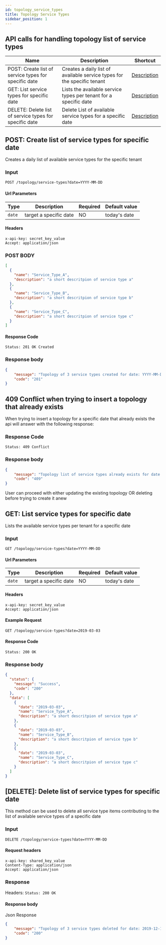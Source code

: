 ```yaml
---
id: topology_service_types
title: Topology Service Types
sidebar_position: 1
---
```


## API calls for handling topology list of service types

| Name                                            | Description                                                         | Shortcut                     |
| ----------------------------------------------- | ------------------------------------------------------------------- | ---------------------------- |
| POST: Create list of service types for specific date   | Creates a daily list of available service types for the specific tenant| <a href="#1">Description</a> |
| GET: List service types for specific date      | Lists the available service types per tenant for a specific date   | <a href="#2">Description</a> |
| DELETE: Delete list of service types for specific date | Delete List of available service types for a specific date | <a href="#3">Description</a> |


<a id="1"></a>

## POST: Create list of service types for specific date 

Creates a daily list of available service types for the specific tenant

### Input

```
POST /topology/service-types?date=YYYY-MM-DD
```

#### Url Parameters

| Type   | Description            | Required | Default value |
| ------ | ---------------------- | -------- | ------------- |
| `date` | target a specific date | NO       | today's date  |

#### Headers

```
x-api-key: secret_key_value
Accept: application/json
```

### POST BODY

```json
[
  {
    "name": "Service_Type_A",
    "description": "a short descritpion of service type a"
  },
  {
    "name": "Service_Type_B",
    "description": "a short descritpion of service type b"
  },
  {
    "name": "Service_Type_C",
    "description": "a short descritpion of service type c"
  }
]
```

#### Response Code

```
Status: 201 OK Created
```

### Response body

```json
{
    "message": "Topology of 3 service types created for date: YYYY-MM-DD",
    "code": "201"
}
```

## 409 Conflict when trying to insert a topology that already exists

When trying to insert a topology for a specific date that already exists the api will answer with the following response:

### Response Code

```
Status: 409 Conflict
```

### Response body

```json
{
    "message": "Topology list of service types already exists for date: YYYY-MM-DD, please either update it or delete it first!",
    "code": "409"
}
```

User can proceed with either updating the existing topology OR deleting before trying to create it anew

<a id="2"></a>

## GET: List service types for specific date

Lists the available service types per tenant for a specific date

### Input

```
GET /topology/service-types?date=YYYY-MM-DD
```

#### Url Parameters

| Type       | Description                   | Required | Default value |
| ---------- | ----------------------------- | -------- | ------------- |
| `date`     | target a specific date        | NO       | today's date  |


#### Headers

```
x-api-key: secret_key_value
Accept: application/json
```

#### Example Request

```
GET /topology/service-types?date=2019-03-03
```

#### Response Code

```
Status: 200 OK
```

### Response body

```json
{
  "status": {
    "message": "Success",
    "code": "200"
  },
  "data": [
    {
      "date": "2019-03-03",
      "name": "Service_Type_A",
      "description": "a short descritpion of service type a"
    },
    {
      "date": "2019-03-03",
      "name": "Service_Type_B",
      "description": "a short descritpion of service type b"
    },
    {
      "date": "2019-03-03",
      "name": "Service_Type_C",
      "description": "a short descritpion of service type c"
    }
  ]
}
```

<a id='3'></a>

## [DELETE]: Delete list of service types for specific date

This method can be used to delete all service type items contributing to the list of available service types of a specific date

### Input

```
DELETE /topology/service-types?date=YYYY-MM-DD
```

#### Request headers

```
x-api-key: shared_key_value
Content-Type: application/json
Accept: application/json
```

### Response

Headers: `Status: 200 OK`

#### Response body

Json Response

```json
{
    "message": "Topology of 3 service types deleted for date: 2019-12-12",
    "code": "200"
}
```
